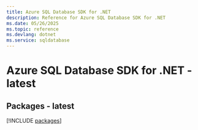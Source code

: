 ```yaml
---
title: Azure SQL Database SDK for .NET
description: Reference for Azure SQL Database SDK for .NET
ms.date: 05/26/2025
ms.topic: reference
ms.devlang: dotnet
ms.service: sqldatabase
---
```

# Azure SQL Database SDK for .NET - latest
## Packages - latest
[!INCLUDE [packages](sql-database-index.md)]